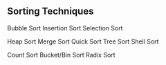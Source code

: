 ## Sorting Techniques


Bubble Sort
Insertion Sort
Selection Sort

Heap Sort
Merge Sort
Quick Sort
Tree Sort
Shell Sort

Count Sort
Bucket/Bin Sort
Radix Sort